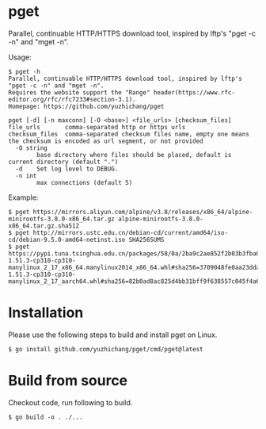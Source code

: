 # pget

Parallel, continuable HTTP/HTTPS download tool, inspired by lftp's "pget -c -n" and "mget -n".

Usage:

```
$ pget -h
Parallel, continuable HTTP/HTTPS download tool, inspired by lftp's "pget -c -n" and "mget -n".
Requires the website support the "Range" header(https://www.rfc-editor.org/rfc/rfc7233#section-3.1).
Homepage: https://github.com/yuzhichang/pget

pget [-d] [-n maxconn] [-O <base>] <file_urls> [checksum_files]
file_urls       comma-separated http or https urls
checksum_files  comma-separated checksum files name, empty one means the checksum is encoded as url segment, or not provided
  -O string
        base directory where files should be placed, default is current directory (default ".")
  -d    Set log level to DEBUG.
  -n int
        max connections (default 5)
```

Example:

```
$ pget https://mirrors.aliyun.com/alpine/v3.8/releases/x86_64/alpine-minirootfs-3.8.0-x86_64.tar.gz alpine-minirootfs-3.8.0-x86_64.tar.gz.sha512
$ pget http://mirrors.ustc.edu.cn/debian-cd/current/amd64/iso-cd/debian-9.5.0-amd64-netinst.iso SHA256SUMS
$ pget https://pypi.tuna.tsinghua.edu.cn/packages/58/0a/2ba9c2ae852f2b03b3fba0c8815158809d0f8b4b699d212f85cb065efc96/grpcio-1.51.3-cp310-cp310-manylinux_2_17_x86_64.manylinux2014_x86_64.whl#sha256=3709048fe0aa23dda09b3e69849a12055790171dab9e399a72ea8f9dfbf9ac80,https://pypi.tuna.tsinghua.edu.cn/packages/8b/ba/a0994523e2dd3d6747ef1dc9458aba8c907953bed062f809fcbdd5f32020/grpcio-1.51.3-cp310-cp310-manylinux_2_17_aarch64.whl#sha256=82b0ad8ac825d4bb31bff9f638557c045f4a6d824d84b21e893968286f88246b
```

# Installation

Please use the following steps to build and install pget on Linux.

```
$ go install github.com/yuzhichang/pget/cmd/pget@latest
```

# Build from source

Checkout code, run following to build.
```
$ go build -o . ./...
```
